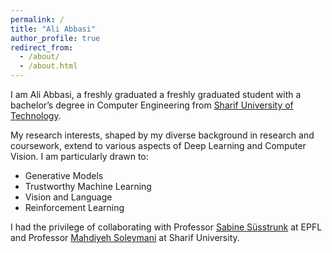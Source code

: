 ```yaml
---
permalink: /
title: "Ali Abbasi"
author_profile: true
redirect_from: 
  - /about/
  - /about.html
---
```


I am Ali Abbasi, a freshly graduated a freshly graduated student with a bachelor’s degree in Computer Engineering from
[Sharif University of Technology](https://en.sharif.edu/).  

My research interests, shaped by my diverse background in research and coursework, extend to various aspects
of Deep Learning and Computer Vision. I am particularly drawn to:
* Generative Models
* Trustworthy Machine Learning
* Vision and Language
* Reinforcement Learning

I had the privilege of collaborating with Professor [Sabine Süsstrunk](https://people.epfl.ch/sabine.susstrunk) at EPFL and Professor [Mahdiyeh Soleymani](https://sharif.edu/~soleymani/) at Sharif University.

